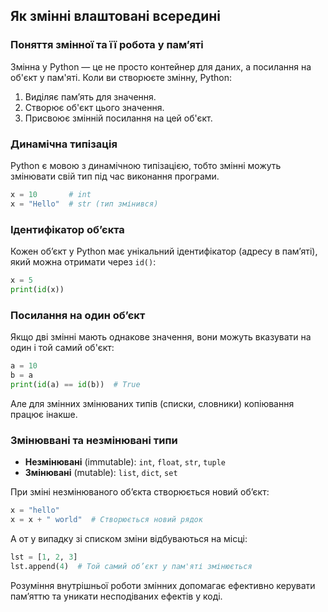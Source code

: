 ## Як змінні влаштовані всередині

### Поняття змінної та її робота у пам’яті
Змінна у Python — це не просто контейнер для даних, а посилання на об'єкт у пам'яті. Коли ви створюєте змінну, Python:
1. Виділяє пам’ять для значення.
2. Створює об'єкт цього значення.
3. Присвоює змінній посилання на цей об'єкт.

### Динамічна типізація
Python є мовою з динамічною типізацією, тобто змінні можуть змінювати свій тип під час виконання програми.
```python
x = 10       # int
x = "Hello"  # str (тип змінився)
```

### Ідентифікатор об’єкта
Кожен об’єкт у Python має унікальний ідентифікатор (адресу в пам’яті), який можна отримати через `id()`:
```python
x = 5
print(id(x))
```

### Посилання на один об’єкт
Якщо дві змінні мають однакове значення, вони можуть вказувати на один і той самий об'єкт:
```python
a = 10
b = a
print(id(a) == id(b))  # True
```
Але для змінних змінюваних типів (списки, словники) копіювання працює інакше.

### Змінюввані та незмінювані типи
- **Незмінювані** (immutable): `int`, `float`, `str`, `tuple`
- **Змінювані** (mutable): `list`, `dict`, `set`

При зміні незмінюваного об’єкта створюється новий об’єкт:
```python
x = "hello"
x = x + " world"  # Створюється новий рядок
```

А от у випадку зі списком зміни відбуваються на місці:
```python
lst = [1, 2, 3]
lst.append(4)  # Той самий об’єкт у пам'яті змінюється
```

Розуміння внутрішньої роботи змінних допомагає ефективно керувати пам’яттю та уникати несподіваних ефектів у коді.

